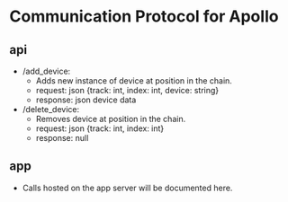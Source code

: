 # Communication Protocol for Apollo

## api

* /add_device:
  * Adds new instance of device at position in the chain.
  * request: json {track: int, index: int, device: string}
  * response: json device data
* /delete_device:
  * Removes device at position in the chain.
  * request: json {track: int, index: int}
  * response: null

## app

* Calls hosted on the app server will be documented here.
